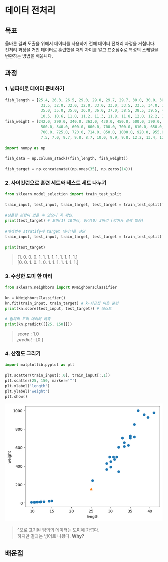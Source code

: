 데이터 전처리
===
목표
---
올바른 결과 도출을 위해서 데이터를 사용하기 전에 데이터 전처리 과정을 거칩니다.   
전처리 과정을 거친 데이터로 훈련했을 때의 차이를 알고 표준점수로 특성의 스케일을 변환하는 방법을 배웁니다.

과정
---------------------
### 1. 넘파이로 데이터 준비하기
```python
fish_length = [25.4, 26.3, 26.5, 29.0, 29.0, 29.7, 29.7, 30.0, 30.0, 30.7, 31.0, 31.0, 
                31.5, 32.0, 32.0, 32.0, 33.0, 33.0, 33.5, 33.5, 34.0, 34.0, 34.5, 35.0, 
                35.0, 35.0, 35.0, 36.0, 36.0, 37.0, 38.5, 38.5, 39.5, 41.0, 41.0, 9.8, 
                10.5, 10.6, 11.0, 11.2, 11.3, 11.8, 11.8, 12.0, 12.2, 12.4, 13.0, 14.3, 15.0]
fish_weight = [242.0, 290.0, 340.0, 363.0, 430.0, 450.0, 500.0, 390.0, 450.0, 500.0, 475.0, 500.0, 
                500.0, 340.0, 600.0, 600.0, 700.0, 700.0, 610.0, 650.0, 575.0, 685.0, 620.0, 680.0, 
                700.0, 725.0, 720.0, 714.0, 850.0, 1000.0, 920.0, 955.0, 925.0, 975.0, 950.0, 6.7, 
                7.5, 7.0, 9.7, 9.8, 8.7, 10.0, 9.9, 9.8, 12.2, 13.4, 12.2, 19.7, 19.9]

import numpy as np

fish_data = np.column_stack((fish_length, fish_weight))

fish_target = np.concatenate((np.ones(35), np.zeros(14)))
```
### 2. 사이킷런으로 훈련 세트와 테스트 세트 나누기
```python
from sklearn.model_selection import train_test_split

train_input, test_input, train_target, test_target = train_test_split(fish_data, fish_target, random_state=42) # 기본값 25%

#샘플링 편향이 있을 수 있으니 꼭 확인.
print(test_target) # 도미(1) 10마리, 빙어(0) 3마리 (빙어가 살짝 많음)

#매개변수 stratify에 target 데이터를 전달
train_input, test_input, train_target, test_target = train_test_split(fish_data, fish_target, stratify=fish_target, random_state=42)

print(test_target)
```
> $[1.\ 0.\ 0.\ 0.\ 1.\ 1.\ 1.\ 1.\ 1.\ 1.\ 1.\ 1.\ 1.]$   
> $[0.\ 0.\ 1.\ 0.\ 1.\ 0.\ 1.\ 1.\ 1.\ 1.\ 1.\ 1.\ 1.]$
### 3. 수상한 도미 한 마리
```python
from sklearn.neighbors import KNeighborsClassifier

kn = KNeighborsClassifier()
kn.fit(train_input, train_target) # k-최근접 이웃 훈련
print(kn.score(test_input, test_target)) # 테스트

# 임의의 도미 데이터 예측
print(kn.predict([[25, 150]]))
```
> $score:1.0$   
> $predict:[0.]$
### 4. 산점도 그리기
```python
import matplotlib.pyplot as plt

plt.scatter(train_input[:,0], train_input[:,1])
plt.scatter(25, 150, marker='^')
plt.xlabel('length')
plt.ylabel('weight')
plt.show()
```
![산점도1](./1.png)
> ^으로 표기된 임의의 데이터는 도미에 가깝다.   
> 하지만 결과는 빙어로 나왔다. **Why?**

배운점
---
